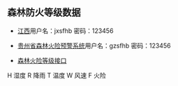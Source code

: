 ## 森林防火等级数据
* [江西](http://jxslfh.gov.cn/fireforecast/)用户名：jxsfhb  密码：123456
* [贵州省森林火险预警系统](http://222.85.160.4/fireforecast/)用户名：gzsfhb  密码：123456

* [森林火险等级接口](http://222.85.160.4/WeatherDataService/Service/Thematic?Date=20170510&DataType=0&Hour=16&ThematicType=F)

H 湿度  R 降雨 T 温度 W 风速  F 火险